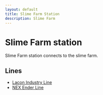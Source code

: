 ```yaml
---
layout: default
title: Slime Farm Station
description: Slime Farm
---
```


# Slime Farm station

Slime Farm station connects to the slime farm.

## Lines

- [Lacon Industry Line](/rail-lines/lcn-industry-line)
- [NEX Ender Line](/rail-lines/nex-ender-line)
